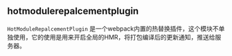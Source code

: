 ## hotmodulerepalcementplugin

`HotModuleRepalcementPlugin` 是一个webpack内置的热替换插件，这个模块不单独使用，它的使用是用来开启全局的HMR，将打包编译后的更新通知，推送给服务器。

